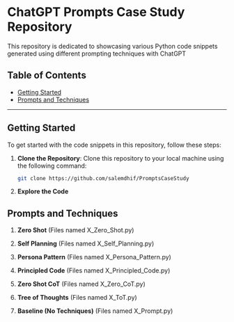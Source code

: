 # ChatGPT Prompts Case Study Repository

This repository is dedicated to showcasing various Python code snippets generated using different prompting techniques with ChatGPT

## Table of Contents

- [Getting Started](#getting-started)
- [Prompts and Techniques](#prompts-and-techniques)

---

## Getting Started

To get started with the code snippets in this repository, follow these steps:

1. **Clone the Repository**: Clone this repository to your local machine using the following command:

   ```bash
   git clone https://github.com/salemdhif/PromptsCaseStudy

2. **Explore the Code**


## Prompts and Techniques

1. **Zero Shot** (Files named X_Zero_Shot.py)

2. **Self Planning** (Files named X_Self_Planning.py)

3. **Persona Pattern** (Files named X_Persona_Pattern.py)

4. **Principled Code** (Files named X_Principled_Code.py)

5. **Zero Shot CoT** (Files named X_Zero_CoT.py)

6. **Tree of Thoughts** (Files named X_ToT.py)

7. **Baseline (No Techniques)** (Files named X_Prompt.py)